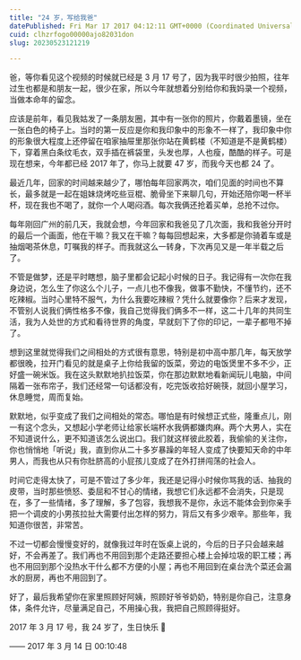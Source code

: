 ```yaml
---
title: "24 岁，写给我爸"
datePublished: Fri Mar 17 2017 04:12:11 GMT+0000 (Coordinated Universal Time)
cuid: clhzrfogo00000ajo82031don
slug: 20230523121219

---
```


爸，等你看见这个视频的时候就已经是 3 月 17 号了，因为我平时很少拍照，往年过生也都是和朋友一起，很少在家，所以今年就想着分别给你和我妈录一个视频，当做本命年的留念。

应该是前年，看见我姑发了一条朋友圈，其中有一张你的照片，你戴着墨镜，坐在一张白色的椅子上。当时的第一反应是你和我印象中的形象不一样了，我印象中你的形象很大程度上还停留在咱家抽屉里那张你站在黄鹤楼（不知道是不是黄鹤楼）下，穿着黑白条纹毛衣，双手插在裤袋里，头发也厚，人也瘦，酷酷的样子。可是现在想来，今年都已经 2017 年了，你马上就要 47 岁，而我今天也都 24 了。

最近几年，回家的时间越来越少了，哪怕每年回家两次，咱们见面的时间也不算长，最多就是一起在姐妹烧烤吃些豆棍、脆骨坐下来聊几句，开始还陪你喝一杯半杯，现在我也不喝了，就你一个人喝闷酒。每次我俩还抢着买单，总抢不过你。

每年刚回广州的前几天，我就会想，今年回家和我爸见了几次面，我和我爸分开时的最后一个画面，他在干嘛？我又在干嘛？每每回想起来，大多都是你骑着车或是抽烟喝茶休息，叮嘱我的样子。而我就这么一转身，下次再见又是一年半载之后了。

不管是做梦，还是平时瞎想，脑子里都会记起小时候的日子。我记得有一次你在我身边说，怎么生了你这么个儿子，一点儿也不像我，做事不勤快，不懂节约，还不吃辣椒。当时心里特不服气，为什么我要吃辣椒？凭什么就要像你？后来才发现，不管别人说我们俩性格多不像，我自己觉得我们俩多不一样，这二十几年的共同生活，我为人处世的方式和看待世界的角度，早就刻下了你的印记，一辈子都甩不掉了。

想到这里就觉得我们之间相处的方式很有意思，特别是初中高中那几年，每天放学都很晚，拉开门看见的就是桌子上你给我留的饭菜，旁边的电饭煲里不多不少，正好盛一碗米饭。我在这头默默地扒拉饭菜，你在那边默默地看新闻玩儿电脑，中间隔着一张布帘子，我们还经常一句话都没有，吃完饭收拾好碗筷，就回小屋学习，休息睡觉，周而复始。

默默地，似乎变成了我们之间相处的常态。哪怕是有时候想正式些，隆重点儿，刚一有这个念头，又想起小学老师让给家长端杯水我俩都嫌肉麻。两个大男人，实在不知道说什么，更不知道该怎么说出口。我们就这样彼此胶着，我偷偷的关注你，你也悄悄地「听说」我，直到你从二十多岁暴躁的年轻人变成了快要知天命的中年男人，而我也从只有你肚脐高的小屁孩儿变成了在外打拼闯荡的社会人。

时间它走得太快了，可是不管过了多少年，我还是记得小时候你骂我的话、抽我的皮带，当时那些愤怒、委屈和不甘心的情绪，我想它们永远都不会消失，只是现在，多了一些情绪，多了理解，多了包容，我想我不是你，永远不能体会到你亲手把一个调皮的小男孩拉扯大需要付出怎样的努力，背后又有多少艰辛。那些年，我知道你很苦，非常苦。

不过一切都会慢慢变好的，就像我过年时在饭桌上说的，今后的日子只会越来越好，不会再差了。我们再也不用回到那个走路还要担心楼上会掉垃圾的职工楼；再也不用回到那个没热水干什么都不方便的小屋；再也不用回到在桌台洗个菜还会漏水的厨房，再也不用回到了。

好了，最后我希望你在家里照顾好阿姨，照顾好爷爷奶奶，特别是你自己，注意身体，条件允许，尽量满足自己，不用操心我，我把自己照顾得挺好。

2017 年 3 月 17 号，我 24 岁了，生日快乐 🍻

—— 2017 年 3 月 14 日 00:10:48